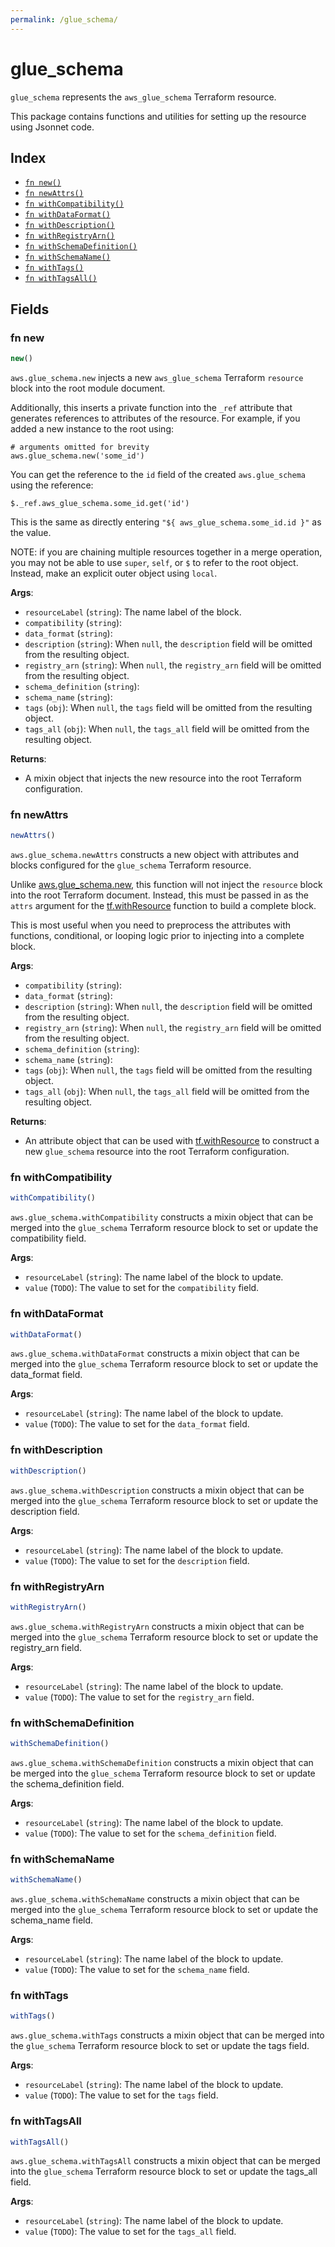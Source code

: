 ```yaml
---
permalink: /glue_schema/
---
```


# glue_schema

`glue_schema` represents the `aws_glue_schema` Terraform resource.



This package contains functions and utilities for setting up the resource using Jsonnet code.


## Index

* [`fn new()`](#fn-new)
* [`fn newAttrs()`](#fn-newattrs)
* [`fn withCompatibility()`](#fn-withcompatibility)
* [`fn withDataFormat()`](#fn-withdataformat)
* [`fn withDescription()`](#fn-withdescription)
* [`fn withRegistryArn()`](#fn-withregistryarn)
* [`fn withSchemaDefinition()`](#fn-withschemadefinition)
* [`fn withSchemaName()`](#fn-withschemaname)
* [`fn withTags()`](#fn-withtags)
* [`fn withTagsAll()`](#fn-withtagsall)

## Fields

### fn new

```ts
new()
```


`aws.glue_schema.new` injects a new `aws_glue_schema` Terraform `resource`
block into the root module document.

Additionally, this inserts a private function into the `_ref` attribute that generates references to attributes of the
resource. For example, if you added a new instance to the root using:

    # arguments omitted for brevity
    aws.glue_schema.new('some_id')

You can get the reference to the `id` field of the created `aws.glue_schema` using the reference:

    $._ref.aws_glue_schema.some_id.get('id')

This is the same as directly entering `"${ aws_glue_schema.some_id.id }"` as the value.

NOTE: if you are chaining multiple resources together in a merge operation, you may not be able to use `super`, `self`,
or `$` to refer to the root object. Instead, make an explicit outer object using `local`.

**Args**:
  - `resourceLabel` (`string`): The name label of the block.
  - `compatibility` (`string`): 
  - `data_format` (`string`): 
  - `description` (`string`):  When `null`, the `description` field will be omitted from the resulting object.
  - `registry_arn` (`string`):  When `null`, the `registry_arn` field will be omitted from the resulting object.
  - `schema_definition` (`string`): 
  - `schema_name` (`string`): 
  - `tags` (`obj`):  When `null`, the `tags` field will be omitted from the resulting object.
  - `tags_all` (`obj`):  When `null`, the `tags_all` field will be omitted from the resulting object.

**Returns**:
- A mixin object that injects the new resource into the root Terraform configuration.


### fn newAttrs

```ts
newAttrs()
```


`aws.glue_schema.newAttrs` constructs a new object with attributes and blocks configured for the `glue_schema`
Terraform resource.

Unlike [aws.glue_schema.new](#fn-glueschemanew), this function will not inject the `resource`
block into the root Terraform document. Instead, this must be passed in as the `attrs` argument for the
[tf.withResource](https://github.com/tf-libsonnet/core/tree/main/docs#fn-withresource) function to build a complete block.

This is most useful when you need to preprocess the attributes with functions, conditional, or looping logic prior to
injecting into a complete block.

**Args**:
  - `compatibility` (`string`): 
  - `data_format` (`string`): 
  - `description` (`string`):  When `null`, the `description` field will be omitted from the resulting object.
  - `registry_arn` (`string`):  When `null`, the `registry_arn` field will be omitted from the resulting object.
  - `schema_definition` (`string`): 
  - `schema_name` (`string`): 
  - `tags` (`obj`):  When `null`, the `tags` field will be omitted from the resulting object.
  - `tags_all` (`obj`):  When `null`, the `tags_all` field will be omitted from the resulting object.

**Returns**:
  - An attribute object that can be used with [tf.withResource](https://github.com/tf-libsonnet/core/tree/main/docs#fn-withresource) to construct a new `glue_schema` resource into the root Terraform configuration.


### fn withCompatibility

```ts
withCompatibility()
```

`aws.glue_schema.withCompatibility` constructs a mixin object that can be merged into the `glue_schema`
Terraform resource block to set or update the compatibility field.



**Args**:
  - `resourceLabel` (`string`): The name label of the block to update.
  - `value` (`TODO`): The value to set for the `compatibility` field.


### fn withDataFormat

```ts
withDataFormat()
```

`aws.glue_schema.withDataFormat` constructs a mixin object that can be merged into the `glue_schema`
Terraform resource block to set or update the data_format field.



**Args**:
  - `resourceLabel` (`string`): The name label of the block to update.
  - `value` (`TODO`): The value to set for the `data_format` field.


### fn withDescription

```ts
withDescription()
```

`aws.glue_schema.withDescription` constructs a mixin object that can be merged into the `glue_schema`
Terraform resource block to set or update the description field.



**Args**:
  - `resourceLabel` (`string`): The name label of the block to update.
  - `value` (`TODO`): The value to set for the `description` field.


### fn withRegistryArn

```ts
withRegistryArn()
```

`aws.glue_schema.withRegistryArn` constructs a mixin object that can be merged into the `glue_schema`
Terraform resource block to set or update the registry_arn field.



**Args**:
  - `resourceLabel` (`string`): The name label of the block to update.
  - `value` (`TODO`): The value to set for the `registry_arn` field.


### fn withSchemaDefinition

```ts
withSchemaDefinition()
```

`aws.glue_schema.withSchemaDefinition` constructs a mixin object that can be merged into the `glue_schema`
Terraform resource block to set or update the schema_definition field.



**Args**:
  - `resourceLabel` (`string`): The name label of the block to update.
  - `value` (`TODO`): The value to set for the `schema_definition` field.


### fn withSchemaName

```ts
withSchemaName()
```

`aws.glue_schema.withSchemaName` constructs a mixin object that can be merged into the `glue_schema`
Terraform resource block to set or update the schema_name field.



**Args**:
  - `resourceLabel` (`string`): The name label of the block to update.
  - `value` (`TODO`): The value to set for the `schema_name` field.


### fn withTags

```ts
withTags()
```

`aws.glue_schema.withTags` constructs a mixin object that can be merged into the `glue_schema`
Terraform resource block to set or update the tags field.



**Args**:
  - `resourceLabel` (`string`): The name label of the block to update.
  - `value` (`TODO`): The value to set for the `tags` field.


### fn withTagsAll

```ts
withTagsAll()
```

`aws.glue_schema.withTagsAll` constructs a mixin object that can be merged into the `glue_schema`
Terraform resource block to set or update the tags_all field.



**Args**:
  - `resourceLabel` (`string`): The name label of the block to update.
  - `value` (`TODO`): The value to set for the `tags_all` field.
